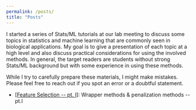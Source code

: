 ```yaml
---
permalink: /posts/
title: "Posts"
---
```


I started a series of Stats/ML tutorials at our lab meeting to discuss some topics in statistics and machine learning that are commonly seen in biological applications. My goal is to give a presentation of each topic at a high level and also discuss practical considerations for using the involved methods. In general, the target readers are students without strong Stats/ML background but with some experience in using these methods.

While I try to carefully prepare these materials, I might make mistakes. Please feel free to reach out if you spot an error or a doubtful statement. 

- [[Feature Selection -- pt. I]](https://xiaoqian-liu.github.io/files/Feature-Selection.html): Wrapper methods & penalization methods -- pt.I










